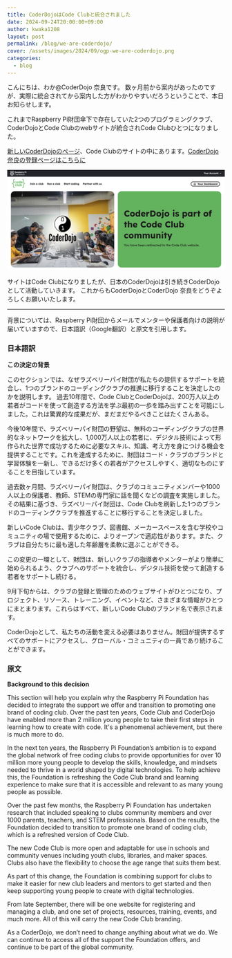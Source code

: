 ```yaml
---
title: CoderDojoはCode Clubと統合されました
date: 2024-09-24T20:00:00+09:00
author: kwaka1208
layout: post
permalink: /blog/we-are-coderdojo/
cover: /assets/images/2024/09/ogp-we-are-coderdojo.png
categories:
  - blog
---
```

こんにちは、わか@CoderDojo 奈良です。
数ヶ月前から案内があったのですが、実際に統合されてから案内した方がわかりやすいだろうということで、本日お知らせします。

これまでRaspberry Pi財団傘下で存在していた2つのプログラミングクラブ、CoderDojoとCode Clubのwebサイトが統合されCode Clubひとつになりました。

[新しいCoderDojoのページ](https://codeclub.org/en/coderdojo-community)、Code Clubのサイトの中にあります。[CoderDojo 奈良の登録ページはこちらに](https://codeclub.org/en/clubs/0dc27210-c03a-4c3e-a819-0b5266a51654)

![CoderDojo](/assets/images/2024/09/coderdojo.png)

サイトはCode Clubになりましたが、日本のCoderDojoは引き続きCoderDojoとして活動していきます。
これからもCoderDojoとCoderDojo 奈良をどうぞよろしくお願いいたします。

---- 
背景については、Raspberry Pi財団からメールでメンターや保護者向けの説明が届いていますので、日本語訳（Google翻訳）と原文を引用します。

### 日本語訳
**この決定の背景**

このセクションでは、なぜラズベリーパイ財団が私たちの提供するサポートを統合し、1つのブランドのコーディングクラブの推進に移行することを決定したのかを説明します。
過去10年間で、Code ClubとCoderDojoは、200万人以上の若者がコードを使って創造する方法を学ぶ最初の一歩を踏み出すことを可能にしました。これは驚異的な成果だが、まだまだやるべきことはたくさんある。

今後10年間で、ラズベリーパイ財団の野望は、無料のコーディングクラブの世界的なネットワークを拡大し、1,000万人以上の若者に、デジタル技術によって形作られた世界で成功するために必要なスキル、知識、考え方を身につける機会を提供することです。これを達成するために、財団はコード・クラブのブランドと学習体験を一新し、できるだけ多くの若者がアクセスしやすく、適切なものにすることを目指しています。

過去数ヶ月間、ラズベリーパイ財団は、クラブのコミュニティメンバーや1000人以上の保護者、教師、STEMの専門家に話を聞くなどの調査を実施しました。その結果に基づき、ラズベリーパイ財団は、Code Clubを刷新した1つのブランドのコーディングクラブを推進することに移行することを決定しました。

新しいCode Clubは、青少年クラブ、図書館、メーカースペースを含む学校やコミュニティの場で使用するために、よりオープンで適応性があります。また、クラブは自分たちに最も適した年齢層を柔軟に選ぶことができる。

この変更の一環として、財団は、新しいクラブの指導者やメンターがより簡単に始められるよう、クラブへのサポートを統合し、デジタル技術を使って創造する若者をサポートし続ける。

9月下旬からは、クラブの登録と管理のためのウェブサイトがひとつになり、プロジェクト、リソース、トレーニング、イベントなど、さまざまな情報がひとつにまとまります。これらはすべて、新しいCode Clubのブランド名で表示されます。

CoderDojoとして、私たちの活動を変える必要はありません。財団が提供するすべてのサポートにアクセスし、グローバル・コミュニティの一員であり続けることができます。

### 原文
**Background to this decision**

This section will help you explain why the Raspberry Pi Foundation has decided to integrate the support we offer and transition to promoting one brand of coding club.
Over the past ten years, Code Club and CoderDojo have enabled more than 2 million young people to take their first steps in learning how to create with code. It's a phenomenal achievement, but there is much more to do. 

In the next ten years, the Raspberry Pi Foundation’s ambition is to expand the global network of free coding clubs to provide opportunities for over 10 million more young people to develop the skills, knowledge, and mindsets needed to thrive in a world shaped by digital technologies. To help achieve this, the Foundation is refreshing the Code Club brand and learning experience to make sure that it is accessible and relevant to as many young people as possible. 

Over the past few months, the Raspberry Pi Foundation has undertaken research that included speaking to clubs community members and over 1000 parents, teachers, and STEM professionals. Based on the results, the Foundation decided to transition to promote one brand of coding club, which is a refreshed version of Code Club.

The new Code Club is more open and adaptable for use in schools and community venues including youth clubs, libraries, and maker spaces. Clubs also have the flexibility to choose the age range that suits them best. 

As part of this change, the Foundation is combining support for clubs to make it easier for new club leaders and mentors to get started and then keep supporting young people to create with digital technologies. 

From late September, there will be one website for registering and managing a club, and one set of projects, resources, training, events, and much more. All of this will carry the new Code Club branding. 

As a CoderDojo, we don’t need to change anything about what we do. We can continue to access all of the support the Foundation offers, and continue to be part of the global community.
